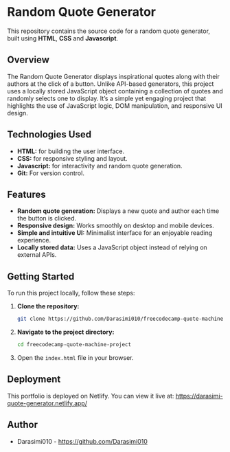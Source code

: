 # Random Quote Generator

This repository contains the source code for a random quote generator, built using **HTML**, **CSS** and **Javascript**.  

## Overview  

The Random Quote Generator displays inspirational quotes along with their authors at the click of a button. Unlike API-based generators, this project uses a locally stored JavaScript object containing a collection of quotes and randomly selects one to display. It’s a simple yet engaging project that highlights the use of JavaScript logic, DOM manipulation, and responsive UI design.

## Technologies Used  

* **HTML:** for building the user interface.  
* **CSS:** for responsive styling and layout.  
* **Javascript:** for interactivity and random quote generation.
* **Git:** For version control.  

## Features 

* **Random quote generation:** Displays a new quote and author each time the button is clicked.  
* **Responsive design:** Works smoothly on desktop and mobile devices.  
* **Simple and intuitive UI:** Minimalist interface for an enjoyable reading experience.  
* **Locally stored data:** Uses a JavaScript object instead of relying on external APIs.

## Getting Started  

To run this project locally, follow these steps:  

1. **Clone the repository:**  

   ```bash
   git clone https://github.com/Darasimi010/freecodecamp-quote-machine-project
   ```

2. **Navigate to the project directory:**  

   ```bash
   cd freecodecamp-quote-machine-project
   ```

3. Open the `index.html` file in your browser.

## Deployment

This portfolio is deployed on Netlify. You can view it live at: https://darasimi-quote-generator.netlify.app/

## Author

* Darasimi010 - https://github.com/Darasimi010
